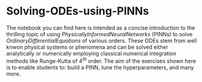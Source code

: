 # Solving-ODEs-using-PINNs

The notebook you can find here is intended as a concise introduction to the thrilling topic of using $Physically Informed Neural Networks$ (PINNs) to solve $Ordinary Differential Equations$ of various orders. These ODEs stem from well knwon physical systems or phenomena and can be solved either analytically or numerically employing classical numerical integration methods like Runge-Kutta of $4^{th}$ order. The aim of the exercises shown here is to enable students to: build a PINN, tune the hyperparameters, and many more.
